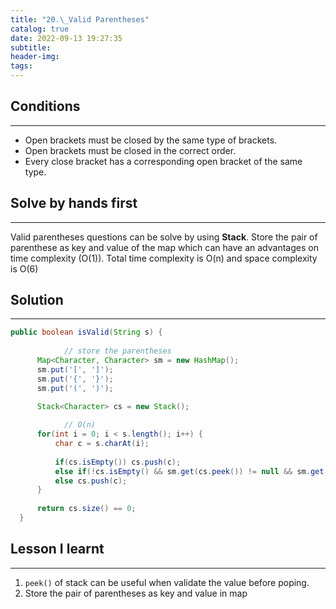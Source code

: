 ```yaml
---
title: "20.\_Valid Parentheses"
catalog: true
date: 2022-09-13 19:27:35
subtitle:
header-img:
tags:
---
```

## Conditions

---

- Open brackets must be closed by the same type of brackets.
- Open brackets must be closed in the correct order.
- Every close bracket has a corresponding open bracket of the same type.

## Solve by hands first

---

Valid parentheses questions can be solve by using **Stack**. Store the pair of parenthese as key and value of the map which can have an advantages on time complexity (O(1)). Total time complexity is O(n) and space complexity is O(6)

## Solution

---

```java
public boolean isValid(String s) {
        
			// store the parentheses
      Map<Character, Character> sm = new HashMap();
      sm.put('[', ']');
      sm.put('{', '}');
      sm.put('(', ')');
      
      Stack<Character> cs = new Stack();

			// O(n)      
      for(int i = 0; i < s.length(); i++) {            
          char c = s.charAt(i);
          
          if(cs.isEmpty()) cs.push(c);
          else if(!cs.isEmpty() && sm.get(cs.peek()) != null && sm.get(cs.peek()) == c) cs.pop();
          else cs.push(c);
      }        
      
      return cs.size() == 0;
  }
```

## Lesson I learnt

---

1. `peek()` of stack can be useful when validate the value before poping.
2. Store the pair of parentheses as key and value in map
